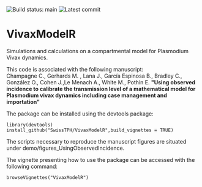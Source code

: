 ![Build status: main](https://img.shields.io/github/workflow/status/SwissTPH/VivaxModelR/R-CMD-check/main?style=flat-square)
![Latest commit](https://img.shields.io/github/last-commit/SwissTPH/VivaxModelR/main?style=flat-square)

# VivaxModelR

Simulations and calculations on a compartmental model for Plasmodium Vivax dynamics.

This code is associated with the following manuscript:  
Champagne C., Gerhards M. , Lana J., García Espinosa B., Bradley C., González O., Cohen J.,Le Menach A., White M., Pothin E.  **"Using observed incidence to calibrate the transmission level of a mathematical model for Plasmodium vivax dynamics including case management and importation"** 

The package can be installed using the devtools package:  

```{r}
library(devtools)  
install_github("SwissTPH/VivaxModelR",build_vignettes = TRUE)
```

The scripts necessary to reproduce the manuscript figures are situated under demo/figures_UsingObservedIncidence.  

The vignette presenting how to use the package can be accessed with the following command:
```{r}
browseVignettes("VivaxModelR")
```
